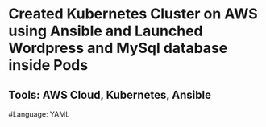 # Created Kubernetes Cluster on AWS using Ansible and Launched Wordpress and MySql database inside Pods
## Tools: AWS Cloud, Kubernetes, Ansible
#Language: YAML

